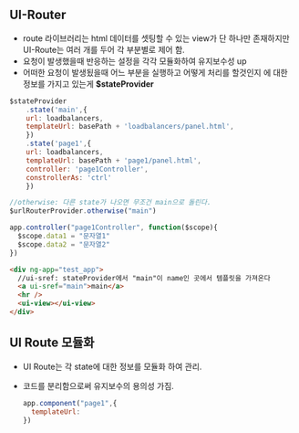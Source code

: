 ## UI-Router

- route 라이브러리는 html 데이터를 셋팅할 수 있는 view가 단 하나만 존재하지만 UI-Route는 여러 개를 두어 각 부분별로 제어 함.
- 요청이 발생했을때 반응하는 설정을 각각 모듈화하여 유지보수성 up
- 어떠한 요청이 발생됬을때 어느 부분을 실행하고 어떻게 처리를 할것인지 에 대한 정보를 가지고 있는게 **$stateProvider**

```javascript
$stateProvider
	.state('main',{
  	url: loadbalancers,
  	templateUrl: basePath + 'loadbalancers/panel.html',
	})
	.state('page1',{
  	url: loadbalancers,
  	templateUrl: basePath + 'page1/panel.html',
  	controller: 'page1Controller',
  	constrollerAs: 'ctrl'
	})

//otherwise: 다른 state가 나오면 무조건 main으로 돌린다.
$urlRouterProvider.otherwise("main") 

app.controller("page1Controller", function($scope){
  $scope.data1 = "문자열1"
  $scope.data2 = "문자열2"
})

```

```html
<div ng-app="test_app">
  //ui-sref: stateProvider에서 "main"이 name인 곳에서 템플릿을 가져온다
  <a ui-sref="main">main</a> 
  <hr />
  <ui-view></ui-view>
</div>
```





## UI Route 모듈화

- UI Route는 각 state에 대한 정보를 모듈화 하여 관리.

- 코드를 분리함으로써 유지보수의 용의성 가짐.

  ```javascript
  app.component("page1",{
    templateUrl:
  })
  ```

  